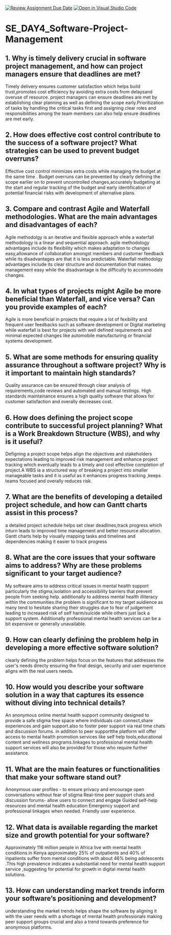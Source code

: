 [![Review Assignment Due Date](https://classroom.github.com/assets/deadline-readme-button-22041afd0340ce965d47ae6ef1cefeee28c7c493a6346c4f15d667ab976d596c.svg)](https://classroom.github.com/a/9pw6JKcu)
[![Open in Visual Studio Code](https://classroom.github.com/assets/open-in-vscode-2e0aaae1b6195c2367325f4f02e2d04e9abb55f0b24a779b69b11b9e10269abc.svg)](https://classroom.github.com/online_ide?assignment_repo_id=18437596&assignment_repo_type=AssignmentRepo)
# SE_DAY4_Software-Project-Management
## 1. Why is timely delivery crucial in software project management, and how can project managers ensure that deadlines are met?
Timely delivery ensures customer satisfaction which helps build trust,promotes cost efficiency by avoiding extra costs from delaysand overuse of resource.
project managers can ensure deadlines are met by establishing clear planning as well as defining the scope early.Prioritization of tasks by handling the critical tasks first and assigning clear roles and responsibilities among the team members  can also help ensure deadlines are met early.

## 2. How does effective cost control contribute to the success of a software project? What strategies can be used to prevent budget overruns?
Effective cost control minimizes extra costs while managing the budget at the same time . 
Budget overruns can be prevented by clearly defining the scope earlier on to prevent uncontrolled changes,accurately budgeting at the start and regular tracking of the budget and early identification of potential financial risks with development of alternative plans.
## 3. Compare and contrast Agile and Waterfall methodologies. What are the main advantages and disadvantages of each?
Agile methodolgy is an iterative and flexible approach while a waterfall methodology is a linear and sequential approach. agile methodology advantages include its flexibility which makes adaptation to changes easy,allowance of collaboration amongst members and customer feedback while its disadvantages are that it is less predictable. Waterfall methodolgy advantages include its clear structure and documentation that makes management easy while the disadvantage is the difficulty to accommodate changes.
## 4. In what types of projects might Agile be more beneficial than Waterfall, and vice versa? Can you provide examples of each?
Agile is more beneficial in projects that require a lot of fexibility and frequent user feedbacks such as software development or Digital marketing while waterfall is best for projects with well defined requirements and minimal expected changes like automobile manufacturing or financial systems development.
## 5. What are some methods for ensuring quality assurance throughout a software project? Why is it important to maintain high standards?
Quality assurance  can be ensured through clear analysis of requirements,code reviews and automated and manual testings. High standards maintainance ensures a high quality software that allows for customer satisfaction and overally decreases cost.
## 6. How does defining the project scope contribute to successful project planning? What is a Work Breakdown Structure (WBS), and why is it useful?
Defigning a project scope helps align the objectives and stakeholders expectations leading to improved risk management and enhance project tracking which eventually leads to a timely and cost effective completion of project.A WBS ia a structured way of breaking a project into smaller manageable tasks and it is useful as it enhances progress tracking ,keeps teams focused and overally reduces risk.
## 7. What are the benefits of developing a detailed project schedule, and how can Gantt charts assist in this process?
a detailed project schedule helps set clear deadlines,track progress which inturn leads to improved time management and better resource allocation. Gantt charts help by visually mapping tasks and timelines and dependencies making it easier to track progress
## 8. What are the core issues that your software aims to address? Why are these problems significant to your target audience?
My software aims to address critical issues in mental health support particularly the stigma,isolation and accessibility barriers that prevent people from seeking help. additionally to address mental health illiteracy within the communities.the problem is significant to my target auidience as many tend to hesitate sharing their struggles due to fear of judgement leading to increased risk of self harm/suicide while others just lack a support system. Additionally professional mental health services can be a bit expensive or generally unavailable.
## 9. How can clearly defining the problem help in developing a more effective software solution?
clearly defining the problem  helps focus on the features that addresses the user's needs directy ensuring the final design, security and user experience aligns with the real users needs.
## 10. How would you describe your software solution in a way that captures its essence without diving into technical details?
An anonymous online mental health support community designed to provide a safe stigma free space where individuals can connect,share experiences and gain support.also to foster peer support via real time chats and discussion forums. in addition to peer supportthe platform  will offer access to mental health promotion services like self help tools,educational content and wellness programs.linkages to professional mental health support services will also be provided for those who require further assistance.
## 11. What are the main features or functionalities that make your software stand out?
Anonymous user profiles - to ensure privacy and encourage open conversations without fear of stigma
Real-time peer support chats and discussion forums- allow users to connect and engage
Guided self-help resources and mental health education
Emergency support and professional linkages  when needed.
Friendly user experience.

## 12. What data is available regarding the market size and growth potential for your software?
Approximately 116 million people in Africa live with mental health conditions.in Kenya approximately 25% of outpatients and 40% of inpatients suffer from mental conditions with about 46% being adolescents .This high prevalence indicates a substantial need for mental health support service ,suggesting for potential for growth in digital mental health solutions.
## 13. How can understanding market trends inform your software’s positioning and development?
understanding the market trends helps shape the software by aligning it with the user needs with a shortage of mental health professionals making peer support groups crucial and also a trend towards preference for anonymous platforms.
